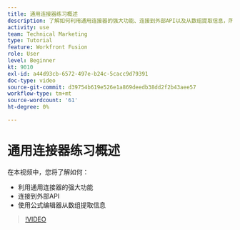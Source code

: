 ```yaml
---
title: 通用连接器练习概述
description: 了解如何利用通用连接器的强大功能、连接到外部API以及从数组提取信息，所有这些都可在 [!DNL Adobe Workfront Fusion].
activity: use
team: Technical Marketing
type: Tutorial
feature: Workfront Fusion
role: User
level: Beginner
kt: 9010
exl-id: a44d93cb-6572-497e-b24c-5cacc9d79391
doc-type: video
source-git-commit: d39754b619e526e1a869deedb38dd2f2b43aee57
workflow-type: tm+mt
source-wordcount: '61'
ht-degree: 0%

---
```


# 通用连接器练习概述

在本视频中，您将了解如何：

* 利用通用连接器的强大功能
* 连接到外部API
* 使用公式编辑器从数组提取信息

>[!VIDEO](https://video.tv.adobe.com/v/335269/?quality=12)
